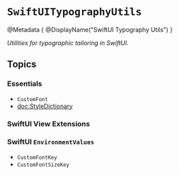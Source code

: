 # ``SwiftUITypographyUtils``


@Metadata {
    @DisplayName("SwiftUI Typography Utils")
}


_Utilities for typographic tailoring in SwiftUI._


## Topics

### Essentials

- ``CustomFont``
- <doc:StyleDictionary>


### SwiftUI View Extensions

<!--- ``SwiftUI/Font/pointSize-swift.func``-->


### SwiftUI `EnvironmentValues`

- ``CustomFontKey``
- ``CustomFontSizeKey``
